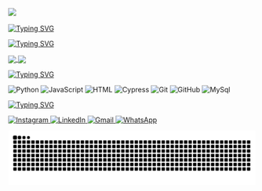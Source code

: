 <img src="https://capsule-render.vercel.app/api?type=waving&height=120&color=00a717&reversal=false"/>

[![Typing SVG](https://readme-typing-svg.demolab.com?font=Share+Tech+Mono&size=35&pause=1000&color=00a717&vCenter=true&width=750&lines=%F0%9F%91%8B+Hello+World!+I'm+Lucas+Frank+Imhof)](https://git.io/typing-svg)

[![Typing SVG](https://readme-typing-svg.demolab.com?font=Share+Tech+Mono&size=15&duration=1&pause=1&color=00a717&center=falso&vCenter=falso&multiline=true&repeat=falso&random=falso&width=830&height=70&lines=%F0%9F%96%A5%EF%B8%8F+I+currently+work+as+a+Quality+Analyst;%F0%9F%91%80+I%E2%80%99m+interested+in+learning+new+technologies+for+automated+testing;%F0%9F%8C%B1+I%E2%80%99m+currently+learning+Cypress%2C+Python+and+JS)](https://git.io/typing-svg)

<a href="https://github.com/anuraghazra/github-readme-stats">
  <img height=200 align="center" src="https://github-readme-stats.vercel.app/api?username=LucasFImhof&show_icons=true&theme=shadow_green&bg_color=00000000" />
</a>
<a href="https://github.com/anuraghazra/convoychat">
  <img height=200 align="center" src="https://github-readme-stats.vercel.app/api/top-langs?username=LucasFImhof&layout=donut&langs_count=8&card_width=320&theme=shadow_green&bg_color=00000000" />
</a>

<a href="https://git.io/typing-svg"><img src="https://readme-typing-svg.demolab.com?font=Share+Tech+Mono&size=30&duration=1&pause=1&color=00a717&center=false&vCenter=true&repeat=false&random=false&width=300&height=70&lines=Technologies+I+use" alt="Typing SVG" /></a>

<p align="left">
  <img src="https://cdn.jsdelivr.net/gh/devicons/devicon/icons/python/python-original.svg" alt="Python" width="40" height="40"/>
  <img src="https://cdn.jsdelivr.net/gh/devicons/devicon/icons/javascript/javascript-original.svg" alt="JavaScript" width="40" height="40"/>
  <img src="https://cdn.jsdelivr.net/gh/devicons/devicon@latest/icons/html5/html5-original.svg" alt="HTML" width="40" height="40"/>
  <img src="https://cdn.jsdelivr.net/gh/devicons/devicon@latest/icons/cypressio/cypressio-original.svg" alt="Cypress" width="40" height="40"/>
  <img src="https://cdn.jsdelivr.net/gh/devicons/devicon@latest/icons/git/git-original.svg" alt="Git" width="40" height="40"/>
  <img src="https://cdn.jsdelivr.net/gh/devicons/devicon@latest/icons/github/github-original.svg" alt="GitHub" width="40" height="40"/>
  <img src="https://cdn.jsdelivr.net/gh/devicons/devicon@latest/icons/mysql/mysql-original.svg" alt="MySql" width="40" height="40"/>        
</p>
          
<a href="https://git.io/typing-svg"><img src="https://readme-typing-svg.demolab.com?font=Share+Tech+Mono&size=30&duration=1&pause=1&color=00a717&center=false&vCenter=true&repeat=false&random=false&width=300&height=70&lines=My+Social+Media" alt="Typing SVG" /></a>

<p align="left">
  <!-- Instagram -->
  <a href="https://www.instagram.com/lucasfimhof" target="_blank">
    <img src="https://img.shields.io/badge/Instagram-E4405F?style=for-the-badge&logo=instagram&logoColor=white" alt="Instagram" width="120" height="30"/>
  </a>

  <!-- LinkedIn -->
  <a href="https://www.linkedin.com/in/lucas-frank-imhof-186050259" target="_blank">
    <img src="https://img.shields.io/badge/LinkedIn-0077B5?style=for-the-badge&logo=linkedin&logoColor=white" alt="LinkedIn" width="120" height="30"/>
  </a>

  <!-- Gmail -->
  <a href="mailto:lucasf.imhof@gmail.com" target="_blank">
    <img src="https://img.shields.io/badge/Gmail-D14836?style=for-the-badge&logo=gmail&logoColor=white" alt="Gmail" width="120" height="30"/>
  </a>

  <!-- WhatsApp -->
  <a href="https://wa.me/5555996806942" target="_blank">
    <img src="https://img.shields.io/badge/WhatsApp-25D366?style=for-the-badge&logo=whatsapp&logoColor=white" alt="WhatsApp" width="120" height="30"/>
  </a>
</p>

<picture>
  <source media="(prefers-color-scheme: dark)" srcset="https://raw.githubusercontent.com/LucasFImhof/LucasFImhof/output/github-contribution-grid-snake-dark.svg">
  <source media="(prefers-color-scheme: light)" srcset="https://raw.githubusercontent.com/LucasFImhof/LucasFImhof/output/github-contribution-grid-snake.svg">
  <img alt="github contribution grid snake animation" src="https://raw.githubusercontent.com/LucasFImhof/LucasFImhof/output/github-contribution-grid-snake.svg">
</picture>

<!---
LucasFImhof/LucasFImhof is a ✨ special ✨ repository because its `README.md` (this file) appears on your GitHub profile.
You can click the Preview link to take a look at your changes.
--->
